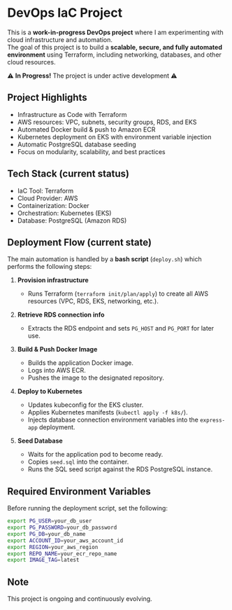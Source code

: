 # DevOps IaC Project

This is a **work-in-progress DevOps project** where I am experimenting with cloud infrastructure and automation.  
The goal of this project is to build a **scalable, secure, and fully automated environment** using Terraform, including networking, databases, and other cloud resources.  

⚠️ **In Progress!** The project is under active development ⚠️

## Project Highlights
- Infrastructure as Code with Terraform
- AWS resources: VPC, subnets, security groups, RDS, and EKS
- Automated Docker build & push to Amazon ECR
- Kubernetes deployment on EKS with environment variable injection
- Automatic PostgreSQL database seeding
- Focus on modularity, scalability, and best practices

## Tech Stack (current status)
- IaC Tool: Terraform
- Cloud Provider: AWS
- Containerization: Docker
- Orchestration: Kubernetes (EKS)
- Database: PostgreSQL (Amazon RDS)

## Deployment Flow (current state)

The main automation is handled by a **bash script** (`deploy.sh`) which performs the following steps:

1. **Provision infrastructure**  
   - Runs Terraform (`terraform init/plan/apply`) to create all AWS resources (VPC, RDS, EKS, networking, etc.).

2. **Retrieve RDS connection info**  
   - Extracts the RDS endpoint and sets `PG_HOST` and `PG_PORT` for later use.

3. **Build & Push Docker Image**  
   - Builds the application Docker image.  
   - Logs into AWS ECR.  
   - Pushes the image to the designated repository.  

4. **Deploy to Kubernetes**  
   - Updates kubeconfig for the EKS cluster.  
   - Applies Kubernetes manifests (`kubectl apply -f k8s/`).  
   - Injects database connection environment variables into the `express-app` deployment.  

5. **Seed Database**  
   - Waits for the application pod to become ready.  
   - Copies `seed.sql` into the container.  
   - Runs the SQL seed script against the RDS PostgreSQL instance.  

## Required Environment Variables
Before running the deployment script, set the following:

```bash
export PG_USER=your_db_user
export PG_PASSWORD=your_db_password
export PG_DB=your_db_name
export ACCOUNT_ID=your_aws_account_id
export REGION=your_aws_region
export REPO_NAME=your_ecr_repo_name
export IMAGE_TAG=latest
```

## Note
This project is ongoing and continuously evolving.

